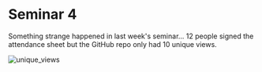 # Seminar 4

Something strange happened in last week's seminar... 12 people signed the attendance sheet but the GitHub repo only had 10 unique views.

![unique_views]("unique_views.jpg")
